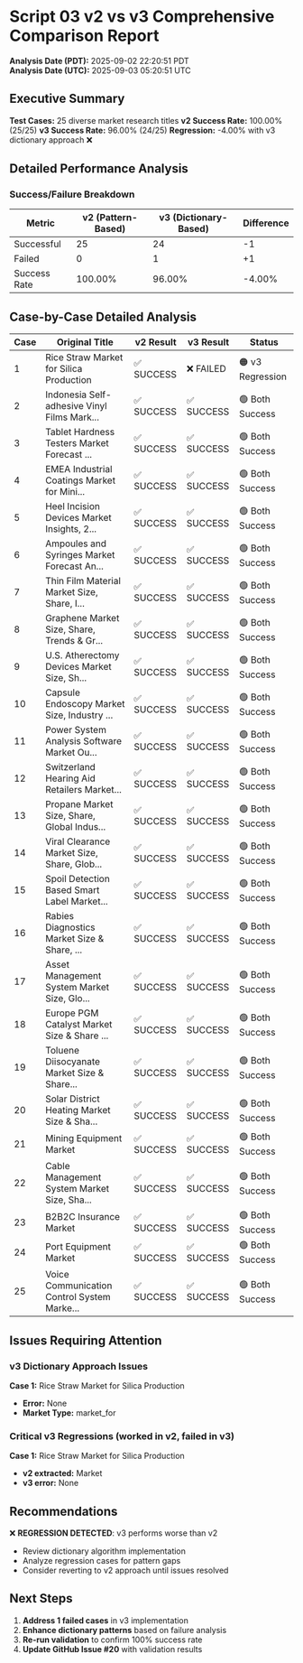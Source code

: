 # Script 03 v2 vs v3 Comprehensive Comparison Report

**Analysis Date (PDT):** 2025-09-02 22:20:51 PDT  
**Analysis Date (UTC):** 2025-09-03 05:20:51 UTC

## Executive Summary

**Test Cases:** 25 diverse market research titles
**v2 Success Rate:** 100.00% (25/25)
**v3 Success Rate:** 96.00% (24/25)
**Regression:** -4.00% with v3 dictionary approach ❌

## Detailed Performance Analysis

### Success/Failure Breakdown

| Metric | v2 (Pattern-Based) | v3 (Dictionary-Based) | Difference |
|--------|-------------------|----------------------|------------|
| Successful | 25 | 24 | -1 |
| Failed | 0 | 1 | +1 |
| Success Rate | 100.00% | 96.00% | -4.00% |

## Case-by-Case Detailed Analysis

| Case | Original Title | v2 Result | v3 Result | Status |
|------|---------------|-----------|-----------|--------|
| 1 | Rice Straw Market for Silica Production | ✅ SUCCESS | ❌ FAILED | 🟠 v3 Regression |
| 2 | Indonesia Self-adhesive Vinyl Films Mark... | ✅ SUCCESS | ✅ SUCCESS | 🟢 Both Success |
| 3 | Tablet Hardness Testers Market Forecast ... | ✅ SUCCESS | ✅ SUCCESS | 🟢 Both Success |
| 4 | EMEA Industrial Coatings Market for Mini... | ✅ SUCCESS | ✅ SUCCESS | 🟢 Both Success |
| 5 | Heel Incision Devices Market Insights, 2... | ✅ SUCCESS | ✅ SUCCESS | 🟢 Both Success |
| 6 | Ampoules and Syringes Market Forecast An... | ✅ SUCCESS | ✅ SUCCESS | 🟢 Both Success |
| 7 | Thin Film Material Market Size, Share, I... | ✅ SUCCESS | ✅ SUCCESS | 🟢 Both Success |
| 8 | Graphene Market Size, Share, Trends & Gr... | ✅ SUCCESS | ✅ SUCCESS | 🟢 Both Success |
| 9 | U.S. Atherectomy Devices Market Size, Sh... | ✅ SUCCESS | ✅ SUCCESS | 🟢 Both Success |
| 10 | Capsule Endoscopy Market Size, Industry ... | ✅ SUCCESS | ✅ SUCCESS | 🟢 Both Success |
| 11 | Power System Analysis Software Market Ou... | ✅ SUCCESS | ✅ SUCCESS | 🟢 Both Success |
| 12 | Switzerland Hearing Aid Retailers Market... | ✅ SUCCESS | ✅ SUCCESS | 🟢 Both Success |
| 13 | Propane Market Size, Share, Global Indus... | ✅ SUCCESS | ✅ SUCCESS | 🟢 Both Success |
| 14 | Viral Clearance Market Size, Share, Glob... | ✅ SUCCESS | ✅ SUCCESS | 🟢 Both Success |
| 15 | Spoil Detection Based Smart Label Market... | ✅ SUCCESS | ✅ SUCCESS | 🟢 Both Success |
| 16 | Rabies Diagnostics Market Size & Share, ... | ✅ SUCCESS | ✅ SUCCESS | 🟢 Both Success |
| 17 | Asset Management System Market Size, Glo... | ✅ SUCCESS | ✅ SUCCESS | 🟢 Both Success |
| 18 | Europe PGM Catalyst Market Size & Share ... | ✅ SUCCESS | ✅ SUCCESS | 🟢 Both Success |
| 19 | Toluene Diisocyanate Market Size & Share... | ✅ SUCCESS | ✅ SUCCESS | 🟢 Both Success |
| 20 | Solar District Heating Market Size & Sha... | ✅ SUCCESS | ✅ SUCCESS | 🟢 Both Success |
| 21 | Mining Equipment Market | ✅ SUCCESS | ✅ SUCCESS | 🟢 Both Success |
| 22 | Cable Management System Market Size, Sha... | ✅ SUCCESS | ✅ SUCCESS | 🟢 Both Success |
| 23 | B2B2C Insurance Market | ✅ SUCCESS | ✅ SUCCESS | 🟢 Both Success |
| 24 | Port Equipment Market | ✅ SUCCESS | ✅ SUCCESS | 🟢 Both Success |
| 25 | Voice Communication Control System Marke... | ✅ SUCCESS | ✅ SUCCESS | 🟢 Both Success |

## Issues Requiring Attention

### v3 Dictionary Approach Issues

**Case 1:** Rice Straw Market for Silica Production
- **Error:** None
- **Market Type:** market_for

### Critical v3 Regressions (worked in v2, failed in v3)

**Case 1:** Rice Straw Market for Silica Production
- **v2 extracted:** Market
- **v3 error:** None

## Recommendations

❌ **REGRESSION DETECTED**: v3 performs worse than v2
- Review dictionary algorithm implementation
- Analyze regression cases for pattern gaps
- Consider reverting to v2 approach until issues resolved

## Next Steps

1. **Address 1 failed cases** in v3 implementation
2. **Enhance dictionary patterns** based on failure analysis
3. **Re-run validation** to confirm 100% success rate
4. **Update GitHub Issue #20** with validation results

